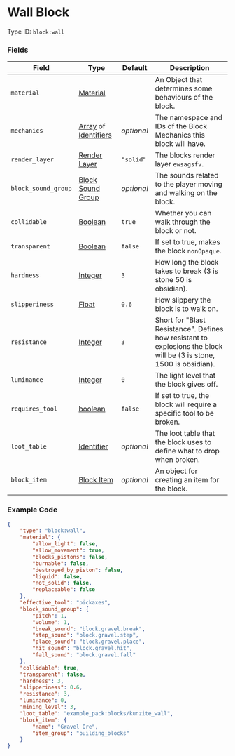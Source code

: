 # Wall Block

Type ID: `block:wall`

### Fields

   Field   | Type | Default | Description
-----------|------|---------|-------------
`material` | [Material](../data_types/materials.md) | | An Object that determines some behaviours of the block.
`mechanics` | [Array](../data_types/array.md) of [Identifiers](../data_types/identifier.md) | *optional* | The namespace and IDs of the Block Mechanics this block will have.
`render_layer` | [Render Layer](../data_types/render_layer.md) | `"solid"` | The blocks render layer `ewsagsfv`.
`block_sound_group` | [Block Sound Group](../data_types/sounds.md) | *optional* | The sounds related to the player moving and walking on the block.
`collidable` | [Boolean](../data_types/boolean.md) | `true` | Whether you can walk through the block or not.
`transparent` | [Boolean](../data_types/boolean.md) | `false` | If set to true, makes the block `nonOpaque`.
`hardness` | [Integer](../data_types/integer.md) | `3` | How long the block takes to break (3 is stone 50 is obsidian).
`slipperiness` | [Float](../data_types/float.md) | `0.6` | How slippery the block is to walk on.
`resistance` | [Integer](../data_types/integer.md) | `3` | Short for "Blast Resistance". Defines how resistant to explosions the block will be (3 is stone, 1500 is obsidian).
`luminance` | [Integer](../data_types/integer.md) | `0` | The light level that the block gives off.
`requires_tool` | [boolean](../data_types/boolean.md) | `false` | If set to true, the block will require a specific tool to be broken.
`loot_table` | [Identifier](../data_types/identifier.md) | *optional* | The loot table that the block uses to define what to drop when broken.
`block_item` | [Block Item](../item/generic.md) | *optional* | An object for creating an item for the block.

### Example Code

```json
{
	"type": "block:wall",
	"material": {
		"allow_light": false,
		"allow_movement": true,
		"blocks_pistons": false,
		"burnable": false,
		"destroyed_by_piston": false,
		"liquid": false,
		"not_solid": false,
		"replaceable": false
	},
	"effective_tool": "pickaxes",
	"block_sound_group": {
		"pitch": 1,
		"volume": 1,
		"break_sound": "block.gravel.break",
		"step_sound": "block.gravel.step",
		"place_sound": "block.gravel.place",
		"hit_sound": "block.gravel.hit",
		"fall_sound": "block.gravel.fall"
	},
	"collidable": true,
	"transparent": false,
	"hardness": 3,
	"slipperiness": 0.6,
	"resistance": 3,
	"luminance": 0,
	"mining_level": 3,
	"loot_table": "example_pack:blocks/kunzite_wall",
	"block_item": {
		"name": "Gravel Ore",
		"item_group": "building_blocks"
	}
}
```
